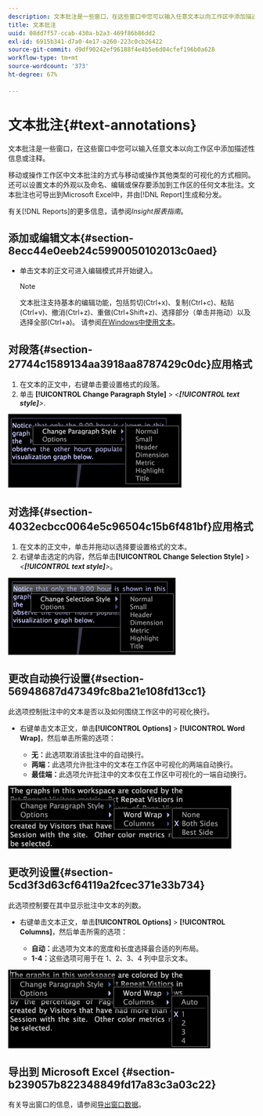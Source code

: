 ```yaml
---
description: 文本批注是一些窗口，在这些窗口中您可以输入任意文本以向工作区中添加描述性信息或注释。
title: 文本批注
uuid: 08dd7f57-ccab-430a-b2a3-469f86b86dd2
exl-id: 6915b341-d7a0-4e17-a260-223c0cb26422
source-git-commit: d9df90242ef96188f4e4b5e6d04cfef196b0a628
workflow-type: tm+mt
source-wordcount: '373'
ht-degree: 67%

---
```


# 文本批注{#text-annotations}

文本批注是一些窗口，在这些窗口中您可以输入任意文本以向工作区中添加描述性信息或注释。

移动或操作工作区中文本批注的方式与移动或操作其他类型的可视化的方式相同。还可以设置文本的外观以及命名、编辑或保存要添加到工作区的任何文本批注。文本批注也可导出到Microsoft Excel中，并由[!DNL Report]生成和分发。

有关[!DNL Reports]的更多信息，请参阅&#x200B;*Insight报表指南*。

## 添加或编辑文本{#section-8ecc44e0eeb24c5990050102013c0aed}

* 单击文本的正文可进入编辑模式并开始键入。

   >[!NOTE]
   >
   >文本批注支持基本的编辑功能，包括剪切(Ctrl+x)、复制(Ctrl+c)、粘贴(Ctrl+v)、撤消(Ctrl+z)、重做(Ctrl+Shift+z)、选择部分（单击并拖动）以及选择全部(Ctrl+a)。 请参阅[在Windows中使用文本](../../../../home/c-get-started/c-wk-win-wksp/c-work-text-win.md#concept-f1222434bf954767808e94b955945c8d)。

## 对段落{#section-27744c1589134aa3918aa8787429c0dc}应用格式

1. 在文本的正文中，右键单击要设置格式的段落。
1. 单击 **[!UICONTROL Change Paragraph Style]** > *&lt;**[!UICONTROL text style]**>*.

![](assets/mnu_Text_Paragraph.png)

## 对选择{#section-4032ecbcc0064e5c96504c15b6f481bf}应用格式

1. 在文本的正文中，单击并拖动以选择要设置格式的文本。
1. 右键单击选定的内容，然后单击&#x200B;**[!UICONTROL Change Selection Style]** > *&lt;**[!UICONTROL text style]**>*。

![](assets/mnu_Text_Selection.png)

## 更改自动换行设置{#section-56948687d47349fc8ba21e108fd13cc1}

此选项控制批注中的文本是否以及如何围绕工作区中的可视化换行。

* 右键单击文本正文，单击&#x200B;**[!UICONTROL Options]** > **[!UICONTROL Word Wrap]**，然后单击所需的选项：

   * **无：**&#x200B;此选项取消该批注中的自动换行。
   * **两端：**&#x200B;此选项允许批注中的文本在工作区中可视化的两端自动换行。
   * **最佳端：**&#x200B;此选项允许批注中的文本仅在工作区中可视化的一端自动换行。

![](assets/mnu_Text_OptionsWrap.png)

## 更改列设置{#section-5cd3f3d63cf64119a2fcec371e33b734}

此选项控制要在其中显示批注中文本的列数。

* 右键单击文本正文，单击&#x200B;**[!UICONTROL Options]** > **[!UICONTROL Columns]**，然后单击所需的选项：

   * **自动：**&#x200B;此选项为文本的宽度和长度选择最合适的列布局。
   * **1-4：**&#x200B;这些选项可用于在 1、2、3、4 列中显示文本。

![](assets/mnu_Text_OptionsColumns.png)

## 导出到 Microsoft Excel {#section-b239057b822348849fd17a83c3a03c22}

有关导出窗口的信息，请参阅[导出窗口数据](../../../../home/c-get-started/c-wk-win-wksp/c-exp-win-data.md#concept-8df61d64ed434cc5a499023c44197349)。
